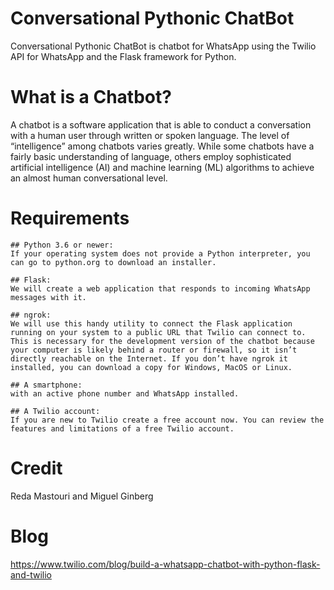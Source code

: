 # Conversational Pythonic ChatBot
Conversational Pythonic ChatBot is chatbot for WhatsApp using the Twilio API for WhatsApp and the Flask framework for Python. 

# What is a Chatbot?
A chatbot is a software application that is able to conduct a conversation with a human user through written or spoken language. The level of “intelligence” among chatbots varies greatly. While some chatbots have a fairly basic understanding of language, others employ sophisticated artificial intelligence (AI) and machine learning (ML) algorithms to achieve an almost human conversational level.

# Requirements

```
## Python 3.6 or newer:
If your operating system does not provide a Python interpreter, you can go to python.org to download an installer.

## Flask:
We will create a web application that responds to incoming WhatsApp messages with it.

## ngrok:
We will use this handy utility to connect the Flask application running on your system to a public URL that Twilio can connect to. This is necessary for the development version of the chatbot because your computer is likely behind a router or firewall, so it isn’t directly reachable on the Internet. If you don’t have ngrok it installed, you can download a copy for Windows, MacOS or Linux.

## A smartphone:
with an active phone number and WhatsApp installed.

## A Twilio account:
If you are new to Twilio create a free account now. You can review the features and limitations of a free Twilio account.
```

# Credit 
Reda Mastouri and Miguel Ginberg

# Blog
https://www.twilio.com/blog/build-a-whatsapp-chatbot-with-python-flask-and-twilio
